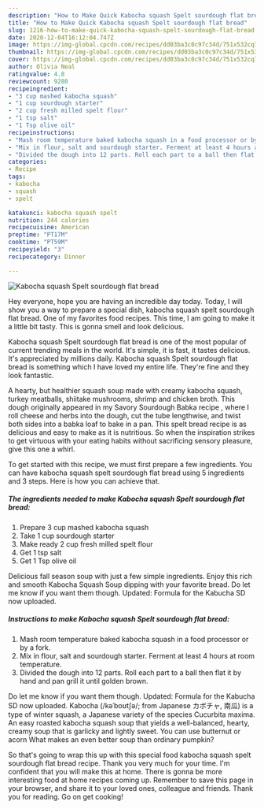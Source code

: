 ```yaml
---
description: "How to Make Quick Kabocha squash Spelt sourdough flat bread"
title: "How to Make Quick Kabocha squash Spelt sourdough flat bread"
slug: 1216-how-to-make-quick-kabocha-squash-spelt-sourdough-flat-bread
date: 2020-12-04T16:12:04.747Z
image: https://img-global.cpcdn.com/recipes/dd03ba3c0c97c34d/751x532cq70/kabocha-squash-spelt-sourdough-flat-bread-recipe-main-photo.jpg
thumbnail: https://img-global.cpcdn.com/recipes/dd03ba3c0c97c34d/751x532cq70/kabocha-squash-spelt-sourdough-flat-bread-recipe-main-photo.jpg
cover: https://img-global.cpcdn.com/recipes/dd03ba3c0c97c34d/751x532cq70/kabocha-squash-spelt-sourdough-flat-bread-recipe-main-photo.jpg
author: Olivia Neal
ratingvalue: 4.8
reviewcount: 9280
recipeingredient:
- "3 cup mashed kabocha squash"
- "1 cup sourdough starter"
- "2 cup fresh milled spelt flour"
- "1 tsp salt"
- "1 Tsp olive oil"
recipeinstructions:
- "Mash room temperature baked kabocha squash in a food processor or by a fork."
- "Mix in flour, salt and sourdough starter. Ferment at least 4 hours at room temperature."
- "Divided the dough into 12 parts. Roll each part to a ball then flat it by hand and pan grill it until golden brown."
categories:
- Recipe
tags:
- kabocha
- squash
- spelt

katakunci: kabocha squash spelt 
nutrition: 244 calories
recipecuisine: American
preptime: "PT17M"
cooktime: "PT59M"
recipeyield: "3"
recipecategory: Dinner

---
```



![Kabocha squash Spelt sourdough flat bread](https://img-global.cpcdn.com/recipes/dd03ba3c0c97c34d/751x532cq70/kabocha-squash-spelt-sourdough-flat-bread-recipe-main-photo.jpg)

Hey everyone, hope you are having an incredible day today. Today, I will show you a way to prepare a special dish, kabocha squash spelt sourdough flat bread. One of my favorites food recipes. This time, I am going to make it a little bit tasty. This is gonna smell and look delicious.

Kabocha squash Spelt sourdough flat bread is one of the most popular of current trending meals in the world. It's simple, it is fast, it tastes delicious. It's appreciated by millions daily. Kabocha squash Spelt sourdough flat bread is something which I have loved my entire life. They're fine and they look fantastic.

A hearty, but healthier squash soup made with creamy kabocha squash, turkey meatballs, shiitake mushrooms, shrimp and chicken broth. This dough originally appeared in my Savory Sourdough Babka recipe , where I roll cheese and herbs into the dough, cut the tube lengthwise, and twist both sides into a babka loaf to bake in a pan. This spelt bread recipe is as delicious and easy to make as it is nutritious. So when the inspiration strikes to get virtuous with your eating habits without sacrificing sensory pleasure, give this one a whirl.


To get started with this recipe, we must first prepare a few ingredients. You can have kabocha squash spelt sourdough flat bread using 5 ingredients and 3 steps. Here is how you can achieve that.

<!--inarticleads1-->

##### The ingredients needed to make Kabocha squash Spelt sourdough flat bread:

1. Prepare 3 cup mashed kabocha squash
1. Take 1 cup sourdough starter
1. Make ready 2 cup fresh milled spelt flour
1. Get 1 tsp salt
1. Get 1 Tsp olive oil


Delicious fall season soup with just a few simple ingredients. Enjoy this rich and smooth Kabocha Squash Soup dipping with your favorite bread. Do let me know if you want them though. Updated: Formula for the Kabucha SD now uploaded. 

<!--inarticleads2-->

##### Instructions to make Kabocha squash Spelt sourdough flat bread:

1. Mash room temperature baked kabocha squash in a food processor or by a fork.
1. Mix in flour, salt and sourdough starter. Ferment at least 4 hours at room temperature.
1. Divided the dough into 12 parts. Roll each part to a ball then flat it by hand and pan grill it until golden brown.


Do let me know if you want them though. Updated: Formula for the Kabucha SD now uploaded. Kabocha (/kəˈboʊtʃə/; from Japanese カボチャ, 南瓜) is a type of winter squash, a Japanese variety of the species Cucurbita maxima. An easy roasted kabocha squash soup that yields a well-balanced, hearty, creamy soup that is garlicky and lightly sweet. You can use butternut or acorn What makes an even better soup than ordinary pumpkin? 

So that's going to wrap this up with this special food kabocha squash spelt sourdough flat bread recipe. Thank you very much for your time. I'm confident that you will make this at home. There is gonna be more interesting food at home recipes coming up. Remember to save this page in your browser, and share it to your loved ones, colleague and friends. Thank you for reading. Go on get cooking!
